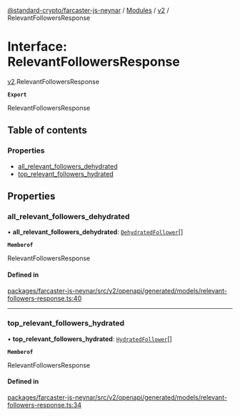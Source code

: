 [@standard-crypto/farcaster-js-neynar](../README.md) / [Modules](../modules.md) / [v2](../modules/v2.md) / RelevantFollowersResponse

# Interface: RelevantFollowersResponse

[v2](../modules/v2.md).RelevantFollowersResponse

**`Export`**

RelevantFollowersResponse

## Table of contents

### Properties

- [all\_relevant\_followers\_dehydrated](v2.RelevantFollowersResponse.md#all_relevant_followers_dehydrated)
- [top\_relevant\_followers\_hydrated](v2.RelevantFollowersResponse.md#top_relevant_followers_hydrated)

## Properties

### all\_relevant\_followers\_dehydrated

• **all\_relevant\_followers\_dehydrated**: [`DehydratedFollower`](v2.DehydratedFollower.md)[]

**`Memberof`**

RelevantFollowersResponse

#### Defined in

[packages/farcaster-js-neynar/src/v2/openapi/generated/models/relevant-followers-response.ts:40](https://github.com/standard-crypto/farcaster-js/blob/main/packages/farcaster-js-neynar/src/v2/openapi/generated/models/relevant-followers-response.ts#L40)

___

### top\_relevant\_followers\_hydrated

• **top\_relevant\_followers\_hydrated**: [`HydratedFollower`](v2.HydratedFollower.md)[]

**`Memberof`**

RelevantFollowersResponse

#### Defined in

[packages/farcaster-js-neynar/src/v2/openapi/generated/models/relevant-followers-response.ts:34](https://github.com/standard-crypto/farcaster-js/blob/main/packages/farcaster-js-neynar/src/v2/openapi/generated/models/relevant-followers-response.ts#L34)
